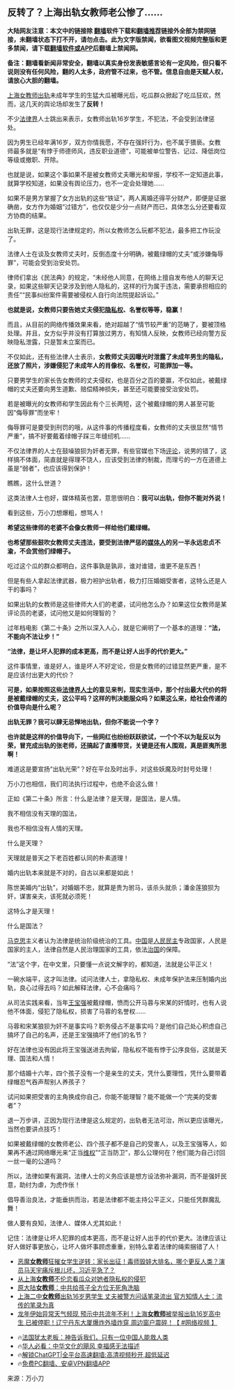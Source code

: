  <!-- 面包屑导航 --> <h2>反转了？上海出轨女教师老公惨了……</h2> <p class="notice"><b>大陆网友注意：本文中的链接除 <a href="https://github.com/bannedbook/fanqiang" >翻墙</a>软件下载和<a href="https://github.com/killgcd/justmysocks/blob/master/README.md">翻墙推荐</a>链接外全部为禁网链接，未翻墙状态下打不开，请勿点击。此为文字版禁闻，欲看图文视频完整版和更多禁闻，请下载<a href="https://github.com/bannedbook/fanqiang">翻墙软件或APP</a>后翻墙上禁闻网。</p><p>备注：翻墙看新闻非常安全，翻墙以真实身份发表敏感言论有一定风险，但只看不说则没有任何风险，翻的人太多，政府管不过来，也不管。信息自由是天赋人权，请放心大胆的翻墙。</b></p>  <div class="entry"> <p><a href="https://www.bannedbook.org/bnews/tag/%e4%b8%8a%e6%b5%b7/" class="st_tag internal_tag" rel="tag" title="标签 上海 下的日志">上海</a><a href="https://www.bannedbook.org/bnews/tag/%E5%A5%B3%E6%95%99%E5%B8%88/" class="st_tag internal_tag" rel="tag" title="标签 女教师 下的日志">女教师</a><a href="https://www.bannedbook.org/bnews/tag/%e5%87%ba%e8%bd%a8/" class="st_tag internal_tag" rel="tag" title="标签 出轨 下的日志">出轨</a>未成年学生的生猛大瓜被曝光后，吃瓜群众掀起了吃瓜狂欢，然而，这几天的舆论场却发生了<strong>反转！</strong></p> <p>不少<a href="https://www.bannedbook.org/bnews/tag/%E6%B3%95%E5%BE%8B%E7%95%8C/" class="st_tag internal_tag" rel="tag" title="标签 法律界 下的日志">法律界</a>人士跳出来表示，女教师出轨16岁学生，不犯法，不会受到法律惩处。</p> <p>因为男生已经年满16岁，双方你情我愿，不存在强奸行为，也不属于猥亵。女教师最多就是“有悖于师德师风，违反职业道德”，可能被单位警告、记过、降低岗位等级或撤职、开除。</p> <p>也就是说，如果这个事如果不是被女教师丈夫曝光和举报，学校不一定知道此事，就算学校知道，如果没有舆论压力，也不一定会处理她……</p> <p>如果不是男方掌握了女方出轨的这些“铁证”，两人离婚还得平分财产，即便是证据确凿，女方作为婚姻“过错方”，也仅仅是少分一点财产而已，具体怎么分还要看双方协商的结果。</p> <p>出轨无罪，这是现行法律规定的，所以女教师怎么玩都不犯法，最多把工作玩没了。</p> <p>法律人士在谈及女教师丈夫时，反倒态度十分明确，被戴绿帽的丈夫“或涉嫌侮辱罪”，可能会受到治安处罚。</p> <p>律师们拿出《民法典》的规定，“未经他人同意，在网络上擅自发布他人的聊天记录，如果这些聊天记录涉及到他人隐私的，这样的行为属于违法，需要承担相应的责任”“民事纠纷案件需要被侵权人自行向法院提起诉讼。”</p> <p><strong>也就是说，女教师只要告她丈夫侵犯<a href="https://www.bannedbook.org/bnews/tag/%E9%9A%90%E7%A7%81%E6%9D%83/" class="st_tag internal_tag" rel="tag" title="标签 隐私权 下的日志">隐私权</a>、名誉权等等，稳赢！</strong></p> <p>而且，从目前的网络传播效果来看，绝对超越了“情节较严重”的范畴了，要被顶格处理。并且，女方似乎并没有打算放过男方，有知情人反映，女教师已经向警方反映隐私泄露，只是暂未立案而已。</p> <p>不仅如此，还有些法律人士表示，<strong>女教师丈夫因曝光时泄露了未成年男生的隐私，还放了照片，涉嫌侵犯了未成年人的肖像权、名誉权，可能罪加一等。</strong></p> <p>只要男学生的家长告女教师的丈夫侵权，也是百分之百的要赢，不仅如此，被戴绿帽的丈夫还要向男生道歉、赔偿精神损失，甚至还可能要接受治安处罚。</p> <p>若是被曝光的女教师和学生因此有个三长两短，这个被戴绿帽的男人甚至可能因“侮辱罪”而坐牢！</p> <p>侮辱罪可是要受到刑罚的哦，从这件事的传播程度看，女教师的丈夫很显然“情节严重”，搞不好要戴着绿帽子踩三年缝纫机……</p> <p>不仅法律界的人士在鼓噪狼狈为奸者无罪，有些官媒也下场<span class='wp_keywordlink_affiliate'><a href="https://www.bannedbook.org/bnews/comments/" title="新闻评论" target="_blank">评论</a></span>，说男的错了，这样搞不体面，简直就是得理不饶人，应该受到法律的制裁，而理亏的一方在道德上虽是“弱者”，也应该得到保护！</p> <p>瞧瞧，这什么世道？</p> <p>这类法律人士也好，媒体精英也罢，意思很明白：<strong>我可以出轨，但你不能对外说！</strong></p> <p>看到这些，万小刀想爆粗，想骂人！</p> <p><strong>希望这些律师的老婆不会像女教师一样给他们戴绿帽。</strong></p> <p><strong>也希望那些鼓吹女教师丈夫违法，要受到法律严惩的<a href="https://www.bannedbook.org/bnews/tag/%E5%AA%92%E4%BD%93%E4%BA%BA/" class="st_tag internal_tag" rel="tag" title="标签 媒体人 下的日志">媒体人</a>的另一半永远忠贞不渝，不会赏他们绿帽子。</strong></p> <p>吃过这个瓜的群众都明白，这件事孰是孰非，谁对谁错，谁更不是东西！</p> <p>但是有些人拿起法律武器，极力袒护出轨者，极力打压婚姻受害者，这特么还是人干的事吗？</p> <p>如果出轨的女教师是这些律师大人们的老婆，试问他怎么办？如果这位女教师是某评论员的老婆，试问他又是如何理智的？</p> <p>过年档电影《第二十条》之所以深入人心，就是它阐明了一个基本的道理：<strong>“法，不能向不法让步！”</strong></p> <p><strong>“法律，是让坏人犯罪的成本更高，</strong><strong>而不是让好人出手的代价更大。”</strong></p> <p>这件事情里，谁是好人，谁是坏人不好定论，但是女教师的过错显然更严重，是不是应该付出更大的代价？</p>  <p><strong>可是，如果按照这些<a href="https://www.bannedbook.org/bnews/tag/%E6%B3%95%E5%BE%8B%E7%95%8C%E4%BA%BA%E5%A3%AB/" class="st_tag internal_tag" rel="tag" title="标签 法律界人士 下的日志">法律界人士</a>的意见来判，现实生活中，那个付出最大代价的将是被戴绿帽的丈夫，这公平吗？这样的判决能服众吗？如果这么来，给社会传递的价值导向是什么呢？</strong></p> <p><strong>出轨无罪？我可以肆无忌惮地出轨，但你不能说一个字？</strong></p> <p><strong>也许就是这样的价值导向下，一些网红也纷纷跃跃欲试，一个个不以为耻反以为荣，冒充成出轨的张老师，还搞起了直播带货，关键是还有人围观，真是匪夷所思啊！</strong></p> <p>难道这是要宣扬“出轨光荣”？好在平台及时出手，对这些妖魔及时封号处理！</p> <p>万小刀也相信，我们司法执行过程中，也绝不会这么做！</p> <p>正如《第二十条》所言：什么是法律？是天理，是国法，是人情。&nbsp; &nbsp;</p> <p>我不相信没有天理的国法，</p> <p>我也不相信没有人情的天理。</p> <p>什么是天理？</p> <p>天理就是普天之下老百姓都认同的朴素道理！</p> <p>婚内出轨本来就是不对的，自古以来都是如此！</p> <p>陈世美婚内“出轨”，对婚姻不忠，就算是贵为驸马，该杀头就杀；潘金莲狼狈为奸，谋害亲夫，该死就必须死！</p> <p>这特么才是天理！</p>  <p>什么是国法？</p> <p><span class='wp_keywordlink'><a href="https://www.bannedbook.org/forum2/topic105.html" title="《马克思的成魔之路》" target="_blank">马克思</a></span>主义者认为法律是统治阶级统治的工具。<span class='wp_keywordlink_affiliate'><a href="https://www.bannedbook.org/" title="中国" target="_blank">中国</a></span>是<a href="https://www.bannedbook.org/bnews/tag/%e4%ba%ba%e6%b0%91%e6%b0%91%e4%b8%bb/" class="st_tag internal_tag" rel="tag" title="标签 人民民主 下的日志">人民民主</a>专政国家，人民是国家的主人，法律自然是人民治理国家的工具，依法<span class='wp_keywordlink'><a href="https://www.bannedbook.org/forum24/topic8925.html" title="《治国大道》" target="_blank">治国</a></span>的保障。</p> <p>“法”这个字，在中文里，只要懂一点说文解字的，都知道，法就是公平正义！</p> <p>一碗水端平，这才叫法律。试问法律人士，拿隐私权、未成年保护法来压制婚内出轨，良心过得去吗？如此解释法律，心不会痛吗？</p> <p>从司法实践来看，当年<a href="https://www.bannedbook.org/bnews/tag/%e7%8e%8b%e5%ae%9d%e5%bc%ba/" class="st_tag internal_tag" rel="tag" title="标签 王宝强 下的日志">王宝强</a>被戴绿帽，愤而公开马蓉与宋某的奸情时，也有人说他不体面，侵犯了隐私权，损害了马蓉的名誉权……</p> <p>马蓉和宋某狼狈为奸不是事实吗？职务侵占不是事实吗？是他们自己处心积虑自己搞坏了自己的名声，还是王宝强搞坏了他们的名节？</p> <p>好在法律也没有因此将王宝强送进去拘留，隐私权不能有悖于公序良俗，这就是天理、国法和人情！</p> <p>那个结婚十六年，四个孩子没有一个是亲生的丈夫，凭什么要理性，凭什么要带着绿帽忍气吞声帮别人养孩子？</p> <p>试问如果把受害的主角换成你自己，你能不能理智？能不能做一个“完美的受害者”？</p> <p>退一万步讲，正因为现行法律是这么规定的，出轨者无法可治，所以更应该曝光，当然也要讲点技巧！</p> <p>如果被戴绿帽的女教师老公、四个孩子都不是自己的受害人，以及王宝强等人，如果再不通过网络曝光来“正当<span class='wp_keywordlink_affiliate'><a href="https://www.bannedbook.org/bnews/weiquan/" title="维权" target="_blank">维权</a></span>”“正当防卫”，那么公理何在？他们能为自己讨回一丝一毫的公道吗？</p> <p>所以，法律如果有漏洞，法律人士的义务应该是想方设法弥补漏洞，而不是强奸民意，助纣为虐，为虎作伥！</p> <p>倡导善治良法，才能垂拱而治，若是法律都不能主持公平正义，只能任凭群魔乱舞！</p>  <p>做人要有良知，法律人、媒体人尤其如此！</p> <p>记住：法律是让坏人犯罪的成本更高，而不是让好人出手的代价更大。法律应该让好人做好事更放心，让坏人做坏事顾虑重重，别特么拿着法律的绳索捆错了人！</p> <!--<div id="taboola-mid-1"></div>--><ul class='op-related-articles' title='相关阅读'> <li><a href='https://www.bannedbook.org/bnews/comments/20240302/2007962.html' target='_blank'>恶魔<b>女教师</b>狂摧女学生逆转：家长出征！毒师毁娃大排名，哪个更反人类？演员马天宇痛斥根儿坏，习近平急了？</a></li> <li><a href='https://www.bannedbook.org/bnews/renquan/20240229/2007177.html' target='_blank'>从上海<b>女教师</b>不伦恋看瓜众对她者隐私权的侵犯</a></li> <li><a href='https://www.bannedbook.org/bnews/ccpdope/20240225/2005154.html' target='_blank'>原大陆<b>女教师</b>：中共给孩子全方位无死角洗脑</a></li> <li><a href='https://www.bannedbook.org/bnews/comments/20240221/2003588.html' target='_blank'>上海二中<b>女教师</b>出轨16岁男学生 丈夫被警方问话笔录流出 官方知情人士：流传的笔录为真</a></li> <li><a href='https://www.bannedbook.org/bnews/bannedvideo/20240220/2003239.html' target='_blank'>龙年伊始异常天气频现 预示中共流年不利！上海<b>女教师</b>被举报出轨16岁高中生 已被停职！辽宁丹东大厦爆炸外墙炸穿 周边窗户震碎！【 #网络视频 】</a></li> </ul> <ul class="texttj"> <li>🔥<a href="https://www.bannedbook.org/bnews/ssgc/20230219/1850782.html" target="_blank">法国犹太老板：神告诉我们，只有一位中国人能救人类</a></li> <li>🔥<a href="https://www.bannedbook.org/bnews/comments/20220220/1694796.html" target="_blank">华人必看：中华文化的飓风 幸福感无法描述</a></li> <li>🔥<a href="https://github.com/bannedbook/fanqiang/wiki/V2ray%E6%9C%BA%E5%9C%BA" target="_blank">解锁ChatGPT|全平台高速翻墙:高清视频秒开,超低延迟</a></li> <li>🔥<a href="https://github.com/bannedbook/fanqiang/wiki/%E7%A6%81%E9%97%BB%E7%BD%91%E5%AE%89%E5%8D%93%E7%BF%BB%E5%A2%99%E6%96%B0%E9%97%BBAPP" target="_blank">免费PC翻墙、安卓VPN翻墙APP</a></li> </ul><p class="src-info">来源：万小刀 </p><a name='sharetosocial'></a> <div style="margin-bottom:5px;padding-bottom:5px;clear:both"> <div id="archive-pix-1" class="banner-ads"> <!-- AuctionX Display platform tag START --> <div id="27602x728x90x621x_ADSLOT1" clicktrack="%%CLICK_URL_ESC%%"></div>  <!-- AuctionX Display platform tag END --> </div> <div id="archive-pix-2" class="banner-ads"> <!-- AuctionX Display platform tag START --> <div id="27556x300x250x621x_ADSLOT1" clicktrack="%%CLICK_URL_ESC%%" style="margin:0 auto;text-align:center"></div>  <!-- AuctionX Display platform tag END --> </div> </div>  <div id="archive-pix-1" class="banner-ads"> <!-- AuctionX Display platform tag START --> <div id="27603x728x90x621x_ADSLOT1" clicktrack="%%CLICK_URL_ESC%%"></div>  <!-- AuctionX Display platform tag END --> </div> </div><!--END ENTRY--> 